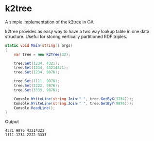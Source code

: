 # k2tree
A simple implementation of the k2tree in C#.

k2tree provides as easy way to have a two way lookup table in one data structure. Useful for storing vertically partitioned RDF triples.

```C#
static void Main(string[] args)
{
    var tree = new K2Tree(32);

    tree.Set(1234, 4321);
    tree.Set(1234, 43214321);
    tree.Set(1234, 9876);

    tree.Set(1111, 9876);
    tree.Set(2222, 9876);
    tree.Set(3333, 9876);

    Console.WriteLine(string.Join(" ", tree.GetByX(1234)));
    Console.WriteLine(string.Join(" ", tree.GetByY(9876)));
    Console.ReadLine();
}
```

Output

```
4321 9876 43214321
1111 1234 2222 3333
```
